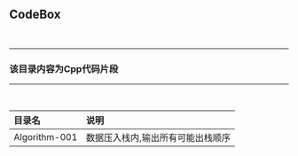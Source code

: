 ﻿## CodeBox


<br>

----

### 该目录内容为Cpp代码片段


-----

<br>

|目录名|说明|
|:------|:----|
|Algorithm-001|数据压入栈内,输出所有可能出栈顺序|

<br>